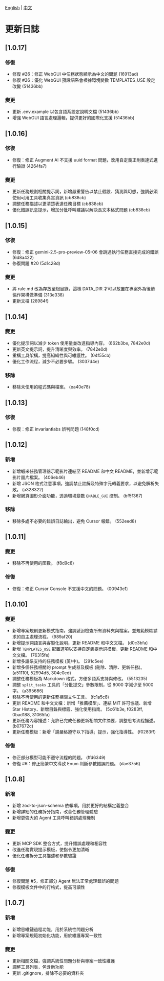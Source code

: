 [English](../../CHANGELOG.md) | [中文](CHANGELOG.md)

# 更新日誌

## [1.0.17]

### 修復

- 修復 #26：修正 WebGUI 中任務狀態顯示為中文的問題 (16913ad)
- 修復 #26：優化 WebGUI 預設語系會根據環境變數 TEMPLATES_USE 設定改變 (51436bb)

### 變更

- 更新 .env.example 以包含語系設定說明文檔 (51436bb)
- 增強 WebGUI 語言處理邏輯，提供更好的國際化支援 (51436bb)

## [1.0.16]

### 修復

- 修復：修正 Augment AI 不支援 uuid format 問題，改用自定義正則表達式進行驗證 (4264fa7)

### 變更

- 更新任務規劃相關提示詞，新增嚴重警告以禁止假設、猜測與幻想，強調必須使用可用工具收集真實資訊 (cb838cb)
- 調整任務描述以更清楚表達任務目標 (cb838cb)
- 優化錯誤訊息提示，增加分批呼叫建議以解決長文本格式問題 (cb838cb)

## [1.0.15]

### 修復

- 修復：修正 gemini-2.5-pro-preview-05-06 會跳過執行任務直接完成的錯誤 (6d8a422)
- 修復問題 #20 (5d1c28d)

### 變更

- 將 rule.md 改為存放至根目錄，這樣 DATA_DIR 才可以放置在專案外為後續協作架構做準備 (313e338)
- 更新文檔 (28984f)

## [1.0.14]

### 變更

- 優化提示詞以減少 token 使用量並改進指導內容。 (662b3be, 7842e0d)
- 更新英文提示詞，提升清晰度與效率。 (7842e0d)
- 重構工具架構，提高組織性與可維護性。 (04f55cb)
- 優化工作流程，減少不必要步驟。 (3037d4e)

### 移除

- 移除未使用的程式碼與檔案。 (ea40e78)

## [1.0.13]

### 修復

- 修復：修正 invariantlabs 誤判問題 (148f0cd)

## [1.0.12]

### 新增

- 新增蝦米任務管理器示範影片連結至 README 和中文 README，並新增示範影片圖片檔案。 (406eb46)
- 新增 JSON 格式注意事項，強調禁止註解及特殊字元轉義要求，以避免解析失敗。 (a328322)
- 新增網頁圖形介面功能，透過環境變數 `ENABLE_GUI` 控制。 (bf5f367)

### 移除

- 移除多處不必要的錯誤日誌輸出，避免 Cursor 報錯。 (552eed8)

## [1.0.11]

### 變更

- 移除不再使用的函數。 (f8d9c8)

### 修復

- 修復：修正 Cursor Console 不支援中文的問題。 (00943e1)

## [1.0.10]

### 變更

- 新增專案規則更新模式指南，強調遞迴檢查所有資料夾與檔案，並規範模糊請求的自主處理流程。 (989af20)
- 新增提示詞語言與客製化說明，更新 README 和中文文檔。 (d0c3bfa)
- 新增 `TEMPLATES_USE` 配置選項以支持自定義提示詞模板，更新 README 和中文文檔。 (76315fe)
- 新增多語系支持的任務模板 (英/中)。 (291c5ee)
- 新增多個任務相關的 prompt 生成器及模板 (刪除、清除、更新任務)。 (a51110f, 52994d5, 304e0cd)
- 調整任務模板為 Markdown 格式，方便多語系支持與修改。 (5513235)
- 調整 `split_tasks` 工具的「分批提交」參數限制，從 8000 字減少至 5000 字。 (a395686)
- 移除不再使用的更新任務相關文件工具。 (fc1a5c8)
- 更新 README 和中文文檔：新增「推薦模型」、連結 MIT 許可協議、新增 Star History、新增目錄與標籤、強化使用指南。 (5c61b3e, f0283ff, 0bad188, 31065fa)
- 更新任務內容描述：允許已完成任務更新相關文件摘要，調整思考流程描述。 (b07672c)
- 更新任務模板：新增「請嚴格遵守以下指導」提示，強化指導性。 (f0283ff)

### 修復

- 修正部分模型可能不遵守流程的問題。 (ffd6349)
- 修復 #6：修正簡繁中文導致 Enum 判斷參數錯誤問題。 (dae3756)

## [1.0.8]

### 新增

- 新增 zod-to-json-schema 依賴項，用於更好的結構定義整合
- 新增詳細的任務拆分指南，改善任務管理體驗
- 新增更強大的 Agent 工具呼叫錯誤處理機制

### 變更

- 更新 MCP SDK 整合方式，提升錯誤處理和相容性
- 改進任務實現提示模板，使指令更加清晰
- 優化任務拆分工具描述和參數驗證

### 修復

- 修復問題 #5，修正部分 Agent 無法正常處理錯誤的問題
- 修復模板文件中的行格式，提高可讀性

## [1.0.7]

### 新增

- 新增思維鏈過程功能，用於系統性問題分析
- 新增專案規範初始化功能，用於維護專案一致性

### 變更

- 更新相關文檔，強調系統性問題分析與專案一致性維護
- 調整工具列表，包含新功能
- 更新 .gitignore，排除不必要的資料夾
